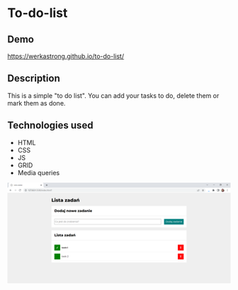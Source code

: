 # To-do-list

## Demo

https://werkastrong.github.io/to-do-list/

## Description
This is a simple "to do list". You can add your tasks to do, delete them or mark them as done. 

## Technologies used
<ul>
  <li>HTML</li>
  <li>CSS</li>
  <li>JS</li>
  <li>GRID</li>
  <li>Media queries</li>
</ul>

![screenshot](/CSS/images/projekt_printscreen.PNG)
